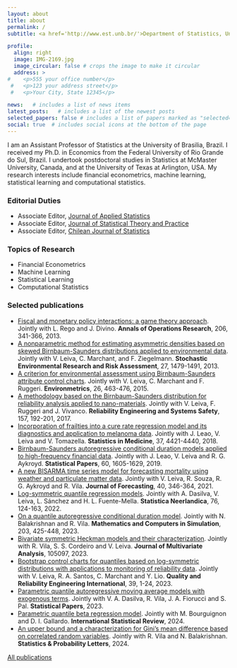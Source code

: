 ```yaml
---
layout: about
title: about
permalink: /
subtitle: <a href='http://www.est.unb.br/'>Department of Statistics, University of Brasilia</a>. Brasilia, DF, Brazil 70910-900

profile:
  align: right
  image: IMG-2169.jpg
  image_circular: false # crops the image to make it circular 
  address: >
#    <p>555 your office number</p>
 #   <p>123 your address street</p>
 #   <p>Your City, State 12345</p>

news:   # includes a list of news items
latest_posts:   # includes a list of the newest posts
selected_papers: false # includes a list of papers marked as "selected={true}"
social: true  # includes social icons at the bottom of the page
---
```


I am an Assistant Professor of Statistics at the University of Brasilia, Brazil. I received my Ph.D. in Economics from the Federal University of Rio Grande do Sul, Brazil. I undertook postdoctoral studies in Statistics at McMaster University, Canada, and at the University of Texas at Arlington, USA. My research interests include financial econometrics, machine learning, statistical learning and computational statistics.

<!--I am an Assistant Professor of Statistics at the <a href = "http://www.est.unb.br/">  University of Brasilia</a>, Brazil. I received my Ph.D. in Economics from the <a href = "https://www.ufrgs.br/ppge/">  Federal University of Rio Grande do Sul</a>, Brazil. I undertook postdoctoral studies in Statistics at <a href = "https://math.mcmaster.ca/">  McMaster University</a>, Canada, under the supervision of <a href = "https://ms.mcmaster.ca/bala/">  Prof. Dr. N. Balakrishnan</a>, and at the <a href = "https://www.uta.edu/academics/schools-colleges/science/departments/mathematics">  University of Texas at Arlington</a>, USA, under the supervision of <a href = "https://www.uta.edu/academics/faculty/profile?username=pals">  Dr. S. Pal</a>. My research interests include financial econometrics, machine learning, statistical learning and computational statistics. -->

<!--I serve as an Associate Editor for the Journal of Applied Statistics, Journal of Statistical Theory and Practice, and Chilean Journal of Statistics.-->


 <h3>Editorial Duties</h3>
 
 <ul>	
<li> Associate Editor, <a href = "https://www.tandfonline.com/toc/cjas20/current">  Journal of Applied Statistics</a> </li> 
<li> Associate Editor, <a href = "https://www.springer.com/journal/42519/">  Journal of Statistical Theory and Practice</a> </li> 
<li> Associate Editor, <a href = "http://soche.cl/chjs/"> Chilean Journal of Statistics</a> </li> 
</ul>

<h3>Topics of Research</h3> 

<ul>	
<li> Financial Econometrics </li> 
<li> Machine Learning </li> 
<li> Statistical Learning </li> 
<li> Computational Statistics </li> 
</ul>

<h3>Selected publications</h3>
	
<ul>	
  <li> <a href = "https://link.springer.com/article/10.1007/s10479-013-1379-3"> Fiscal and monetary policy interactions: a game theory approach</a>. Jointly with L. Rego and J. Divino. <strong>Annals of Operations Research</strong>, 206, 341-366, 2013. </li> 
	
	
  <li> <a href = "https://link.springer.com/article/10.1007/s00477-012-0684-8"> A nonparametric method for estimating asymmetric densities based on skewed Birnbaum-Saunders distributions applied to environmental data</a>. Jointly with V. Leiva, C. Marchant, and F. Ziegelmann. <strong>Stochastic Environmental Research and Risk Assessment</strong>, 27, 1479-1491, 2013.</li>
	
	
  <li>  <a href = "http://onlinelibrary.wiley.com/doi/10.1002/env.2349/abstract"> A criterion for environmental assessment using Birnbaum-Saunders attribute control charts</a>. Jointly with V. Leiva, C. Marchant and F. Ruggeri. <strong>Environmetrics</strong>, 26, 463-476, 2015.</li>
	
	
  <li>  <a href = "https://www.sciencedirect.com/science/article/pii/S0951832016304379"> A methodology based on the Birnbaum-Saunders distribution for reliability analysis applied to nano-materials</a>. Jointly with V. Leiva, F. Ruggeri and J. Vivanco. <strong>Reliability Engineering and Systems Safety</strong>, 157, 192-201, 2017.</li>
	
	
  <li>  <a href = "http://dx.doi.org/10.1002/sim.7929"> Incorporation of frailties into a cure rate regression model and its diagnostics and application to melanoma data</a>. Jointly with J.  Leao, V. Leiva and V. Tomazella. <strong>Statistics in Medicine</strong>, 37, 4421-4440, 2018.</li>
	
	
  <li>  <a href = "https://link.springer.com/article/10.1007/s00362-017-0888-6"> Birnbaum-Saunders autoregressive conditional duration models applied to high-frequency financial data</a>. Jointly with J. Leao, V. Leiva and R. G. Aykroyd. <strong>Statistical Papers</strong>, 60, 1605-1629, 2019.</li>
	
	
  <li>  <a href = "https://doi.org/10.1002/for.2718"> A new BISARMA time series model for forecasting mortality using weather and particulate matter data</a>. Jointly with V. Leiva, R. Souza, R. G. Aykroyd and R. Vila. <strong>Journal of Forecasting</strong>, 40, 346-364, 2021.</li>
	
	
  <li>  <a href = "https://doi.org/10.1111/stan.12243"> Log-symmetric quantile regression models</a>. Jointly with A. Dasilva, V. Leiva, L. Sánchez and H. L. Fuente-Mella. <strong>Statistica Neerlandica</strong>, 76, 124-163, 2022.</li>
	
	
  <li>  <a href = "https://doi.org/10.1016/j.matcom.2022.06.032"> On a quantile autoregressive conditional duration model</a>. Jointly with N. Balakrishnan and R. Vila. <strong>Mathematics and Computers in Simulation</strong>, 203, 425-448, 2023.</li>
	
	
  <li>  <a href = "https://doi.org/10.1016/j.jmva.2022.105097"> Bivariate symmetric Heckman models and their characterization</a>. Jointly with R. Vila, S. S. Cordeiro and V. Leiva. <strong>Journal of Multivariate Analysis</strong>, 105097, 2023.</li>
	
	
  <li>  <a href = "https://doi.org/10.1002/qre.3072"> Bootstrap control charts for quantiles based on log-symmetric distributions with applications to monitoring of reliability data</a>. Jointly with V. Leiva, R. A. Santos, C. Marchant and Y. Lio. <strong>Quality and Reliability Engineering International</strong>, 39, 1-24, 2023.</li> 	

 <li>  <a href = "https://doi.org/10.1007/s00362-023-01459-4"> Parametric quantile autoregressive moving average models with exogenous terms</a>. Jointly with V. A. Dasilva, R. Vila, J. A. Fiorucci and S. Pal. <strong>Statistical Papers</strong>, 2023.</li>

 <li>  <a href = "https://doi.org/10.1111/insr.12564"> Parametric quantile beta regression model</a>. Jointly with M. Bourguignon and  D. I. Gallardo. <strong>International Statistical Review</strong>, 2024.</li>

 <li>  <a href = "https://doi.org/10.1016/j.spl.2024.110032"> An upper bound and a characterization for Gini’s mean difference based on correlated random variables</a>. Jointly with R. Vila and N. Balakrishnan. <strong>Statistics & Probability Letters</strong>, 2024.</li>

     
</ul>
	
 <a href = "https://heltonsaulo.github.io/Journal/"> All publications</a> <br>


